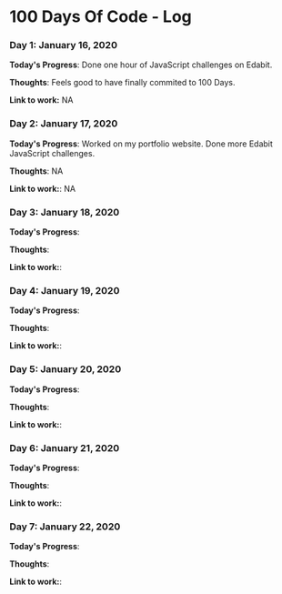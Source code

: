 # 100 Days Of Code - Log

### Day 1: January 16, 2020

**Today's Progress**: Done one hour of JavaScript challenges on Edabit. 

**Thoughts**: Feels good to have finally commited to 100 Days.

**Link to work:** NA


### Day 2: January 17, 2020

**Today's Progress**: Worked on my portfolio website. Done more Edabit JavaScript challenges.

**Thoughts**: NA

**Link to work:**: NA


### Day 3: January 18, 2020

**Today's Progress**:

**Thoughts**:

**Link to work:**:


### Day 4: January 19, 2020

**Today's Progress**:

**Thoughts**:

**Link to work:**:


### Day 5: January 20, 2020

**Today's Progress**:

**Thoughts**:

**Link to work:**:


### Day 6: January 21, 2020

**Today's Progress**:

**Thoughts**:

**Link to work:**:


### Day 7: January 22, 2020

**Today's Progress**:

**Thoughts**:

**Link to work:**: